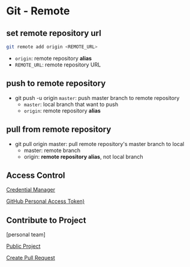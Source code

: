 # Git - Remote

## set remote repository url

```bash
git remote add origin <REMOTE_URL>
```

- `origin`: remote repository **alias**
- `REMOTE_URL`: remote repository URL

## push to remote repository

- git push -u origin `master`: push master branch to remote repository
  - `master`: local branch that want to push
  - `origin`: remote repository **alias**

## pull from remote repository

- git pull origin master: pull remote repository's master branch to local
  - master: remote branch
  - origin: **remote repository alias**, not local branch

## Access Control

[Credential Manager](git-credential-manager.md)

[GitHub Personal Access Token)](github-personal-access-token.md)

## Contribute to Project

[personal team]

[Public Project](git-forked-public-project.md)

[Create Pull Request](github-create-pull-request.md)
